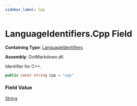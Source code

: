 ```yaml
---
sidebar_label: Cpp
---
```


# LanguageIdentifiers\.Cpp Field

**Containing Type**: [LanguageIdentifiers](../index.md)

**Assembly**: DotMarkdown\.dll

  
Identifier for C\+\+\.

```csharp
public const string Cpp = "cpp"
```

### Field Value

[String](https://docs.microsoft.com/en-us/dotnet/api/system.string)

